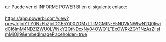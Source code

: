 👉 Puede ver el INFORME POWER BI en el siguiente enlace:

https://app.powerbi.com/view?r=eyJrIjoiYTY0NzFhZjctOGE5Yi00ZDMxLTllMGMtNzE5NDVkNWIwN2Q0IiwidCI6ImM4NDZlZWU0LWNkY2QtNDcxNy04OWQ1LTExOWRkZGY1NzAzZiIsImMiOjl9&embedImagePlaceholder=true
